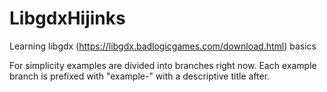# LibgdxHijinks
Learning libgdx (https://libgdx.badlogicgames.com/download.html) basics

For simplicity examples are divided into branches right now. Each example branch is prefixed with "example-" with a descriptive
title after.
